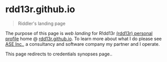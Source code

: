 # rdd13r.github.io
> Riddler's landing page

The purpose of this page is _web landing_ for R!dd13r [(rdd13r) personal profile](https://rdd13r.github.io/rdd13r/ "🇺🇸R!dd13r💙💛") home @ [rdd13r.github.io](https://rdd13r.github.io/ "R!dd13r(rdd13r)").
To learn more about what I do please see [ASE Inc.](https://www.asei.systems/ "Coaching Dream Teams"), a consultancy and software company my partner and I operate.

This page redirects to credentials synopses page..
